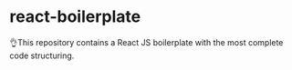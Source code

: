 # react-boilerplate
👌This repository contains a React JS boilerplate with the most complete code structuring.
